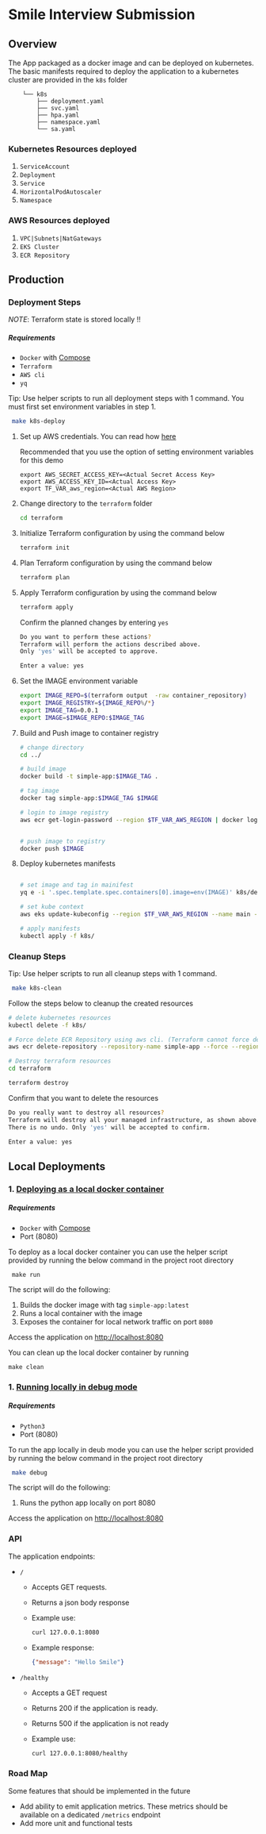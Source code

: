 # Smile Interview Submission

## Overview 

The App packaged as a docker image and can be deployed on kubernetes. The basic manifests required to deploy the application to a kubernetes cluster are provided in the `k8s` folder

```
    └── k8s   
        ├── deployment.yaml
        ├── svc.yaml
        ├── hpa.yaml
        ├── namespace.yaml
        └── sa.yaml
```
### Kubernetes Resources deployed
1. `ServiceAccount`
2. `Deployment`
3. `Service`
4. `HorizontalPodAutoscaler`
5. `Namespace`

### AWS Resources deployed
1. `VPC|Subnets|NatGateways`
2. `EKS Cluster`
3. `ECR Repository`


## Production

### Deployment Steps

*NOTE*: Terraform state is stored locally !! 

 ##### Requirements
  * `Docker` with [Compose](https://docs.docker.com/compose/)
  * `Terraform`
  * `AWS cli`
  * `yq`

Tip: Use helper scripts to run all deployment steps with 1 command. You must first set environment variables in step 1.
```sh
 make k8s-deploy
```



 1. Set up AWS credentials. You can read how [here](https://docs.aws.amazon.com/cli/latest/userguide/cli-chap-authentication.html)

    Recommended that you use the option of setting environment variables for this demo

    ```
    export AWS_SECRET_ACCESS_KEY=<Actual Secret Access Key>
    export AWS_ACCESS_KEY_ID=<Actual Access Key> 
    export TF_VAR_aws_region=<Actual AWS Region> 
    ```

 2. Change directory to the `terraform` folder

    ```sh
    cd terraform
    ```
 
 3. Initialize Terraform configuration by using the command below
 
    ```sh
    terraform init 
    ```

 4. Plan Terraform configuration by using the command below
 
    ```sh
    terraform plan
    ```

 5. Apply Terraform configuration by using the command below
 
    ```sh
    terraform apply 
    ```

    Confirm the planned changes by entering `yes`

    ```sh
    Do you want to perform these actions?
    Terraform will perform the actions described above.
    Only 'yes' will be accepted to approve.

    Enter a value: yes
    ```
  
 6. Set the IMAGE environment variable 
    ```sh
    export IMAGE_REPO=$(terraform output  -raw container_repository)
    export IMAGE_REGISTRY=${IMAGE_REPO%/*}
    export IMAGE_TAG=0.0.1
    export IMAGE=$IMAGE_REPO:$IMAGE_TAG
    ```

 7. Build and Push image to container registry
  
    ```sh
    # change directory
    cd ../

    # build image
    docker build -t simple-app:$IMAGE_TAG .

    # tag image
    docker tag simple-app:$IMAGE_TAG $IMAGE

    # login to image registry 
    aws ecr get-login-password --region $TF_VAR_AWS_REGION | docker login --username AWS --password-stdin $IMAGE_REGISTRY


    # push image to registry
    docker push $IMAGE
    
    ```

 8. Deploy kubernetes manifests
    ```sh

    # set image and tag in mainifest
    yq e -i '.spec.template.spec.containers[0].image=env(IMAGE)' k8s/deployment.yaml

    # set kube context
    aws eks update-kubeconfig --region $TF_VAR_AWS_REGION --name main --alias main 

    # apply manifests
    kubectl apply -f k8s/      
    
    ```


### Cleanup Steps

Tip: Use helper scripts to run all cleanup steps with 1 command.
```sh
 make k8s-clean
```


  Follow the steps below to cleanup the created resources

  ```sh
  # delete kubernetes resources
  kubectl delete -f k8s/ 
  
  # Force delete ECR Repository using aws cli. (Terraform cannot force delete because the repository is not empty)
  aws ecr delete-repository --repository-name simple-app --force --region $TF_VAR_AWS_REGION

  # Destroy terraform resources
  cd terraform

  terraform destroy
  ```

  Confirm that you want to delete the resources
  
  ```sh
  Do you really want to destroy all resources?
  Terraform will destroy all your managed infrastructure, as shown above.
  There is no undo. Only 'yes' will be accepted to confirm.

  Enter a value: yes
  ```
    
## Local Deployments
###  1. <u> Deploying as a local docker container </u>

 ##### Requirements
* `Docker` with [Compose](https://docs.docker.com/compose/)
*  Port (8080)


To deploy as a local docker container you can use the helper script provided by running the below command in the project root directory

```
 make run
 ```

The script will do the following: 

1. Builds the docker image with tag `simple-app:latest`
2. Runs a local container with the image
3. Exposes the container for local network traffic on port `8080`


Access the application on [http://localhost:8080](http://localhost:8080)

You can clean up the local docker container by running 

```
make clean
```

###  1. <u> Running locally in debug mode </u>

 ##### Requirements
* `Python3`
*  Port (8080)


To run the app locally in deub mode you can use the helper script provided by running the below command in the project root directory

```sh
 make debug
 ```

The script will do the following: 

1. Runs the python app locally on port 8080

Access the application on [http://localhost:8080](http://localhost:8080)


### API

The application endpoints:

* `/`
  * Accepts GET requests.
  * Returns a json body response
  * Example use:

    ```bash
    curl 127.0.0.1:8080
    ```
  * Example response:

    ```json
    {"message": "Hello Smile"}
    ```


    
* `/healthy`
  * Accepts a GET request
  * Returns 200 if the application is ready.
  * Returns 500 if the application is not ready
  * Example use:

    ```bash
    curl 127.0.0.1:8080/healthy
    ```

    
### Road Map
 Some features that should be implemented in the future
  
 - Add ability to emit application metrics. These metrics should be available on a dedicated `/metrics` endpoint
 - Add more unit and functional tests